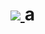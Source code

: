 <h1 align="left">
  <a href="https://git.io/typing-svg">
    <img src="https://readme-typing-svg.herokuapp.com/?font=Courier&color=14f005&size50&center=true&vCenter=true&width=500&height=70&duration=6000&lines=Wake up,「μφ」...;The Github has you! ;Follow the black Octocat."/>
  </a>a
</h1>

